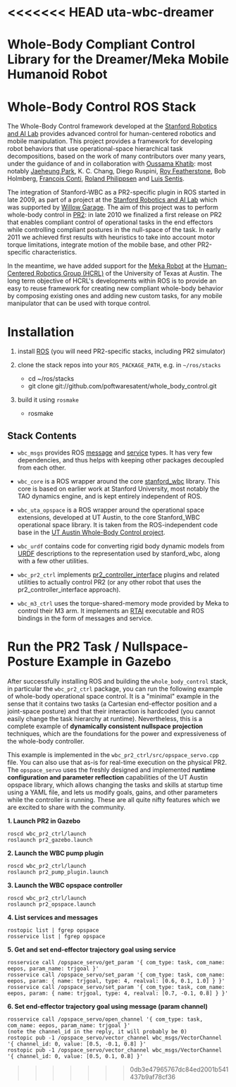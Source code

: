 <<<<<<< HEAD
uta-wbc-dreamer
===============

Whole-Body Compliant Control Library for the Dreamer/Meka Mobile Humanoid Robot
=======
Whole-Body Control ROS Stack
============================

The Whole-Body Control framework developed at the [Stanford Robotics
and AI Lab][manips] provides advanced control for human-centered
robotics and mobile manipulation.  This project provides a framework
for developing robot behaviors that use operational-space hierarchical
task decompositions, based on the work of many contributors over many
years, under the guidance of and in collaboration with [Oussama
Khatib][]: most notably [Jaeheung Park][], K. C. Chang, Diego Ruspini,
[Roy Featherstone][], Bob Holmberg, [Francois Conti][], [Roland
Philippsen][] and [Luis Sentis][].

The integration of Stanford-WBC as a PR2-specific plugin in ROS
started in late 2009, as part of a project at the [Stanford Robotics
and AI Lab][manips] which was supported by [Willow Garage][WG]. The
aim of this project was to perform whole-body control in [PR2][]: in
late 2010 we finalized a first release on PR2 that enables compliant
control of operational tasks in the end effectors while controlling
compliant postures in the null-space of the task. In early 2011 we
achieved first results with heuristics to take into account motor
torque limitations, integrate motion of the mobile base, and other
PR2-specific characteristics.

In the meantime, we have added support for the [Meka Robot][meka] at
the [Human-Centered Robotics Group (HCRL)][hcrl] of the University of
Texas at Austin. The long term objective of HCRL's developments within
ROS is to provide an easy to reuse framework for creating new
compliant whole-body behavior by composing existing ones and adding
new custom tasks, for any mobile manipulator that can be used with
torque control.

[manips]: http://cs.stanford.edu/groups/manips/
[Oussama Khatib]: http://cs.stanford.edu/groups/manips/people/oussama-khatib
[Jaeheung Park]: http://plaza4.snu.ac.kr/~park73/wiki/index.php5/People
[Roy Featherstone]: http://users.cecs.anu.edu.au/~roy/
[Francois Conti]: http://cs.stanford.edu/groups/manips/people/francois-conti
[Roland Philippsen]: http://cs.stanford.edu/groups/manips/people/roland-philippsen
[Luis Sentis]: http://www.me.utexas.edu/directory/faculty/sentis/luis/
[WG]: http://www.willowgarage.com/
[PR2]: http://www.willowgarage.com/pages/pr2/overview
[meka]: http://mekabot.com/
[hcrl]: http://www.me.utexas.edu/~hcrl/



Installation
============

1. install [ROS](http://www.ros.org/wiki/ROS/Installation)
   (you will need PR2-specific stacks, including PR2 simulator)

2. clone the stack repos into your `ROS_PACKAGE_PATH`, e.g. in `~/ros/stacks`
   - cd ~/ros/stacks
   - git clone git://github.com/poftwaresatent/whole_body_control.git

3. build it using `rosmake`
   - rosmake

Stack Contents
--------------

- `wbc_msgs` provides ROS [message][] and [service][] types.  It
  has very few dependencies, and thus helps with keeping other
  packages decoupled from each other.

[message]: http://www.ros.org/wiki/msg
[service]: http://www.ros.org/wiki/srv

- `wbc_core` is a ROS wrapper around the core [stanford_wbc][]
  library. This core is based on earlier work at Stanford University,
  most notably the TAO dynamics engine, and is kept entirely
  independent of ROS.

[stanford_wbc]: https://github.com/poftwaresatent/stanford_wbc

- `wbc_uta_opspace` is a ROS wrapper around the operational space
  extensions, developed at UT Austin, to the core Stanford_WBC
  operational space library. It is taken from the ROS-independent code
  base in the [UT Austin Whole-Body Control project][utaustin-wbc].

[utaustin-wbc]: https://github.com/poftwaresatent/utaustin-wbc

- `wbc_urdf` contains code for converting rigid body dynamic models
  from [URDF][] descriptions to the representation used by
  stanford_wbc, along with a few other utilities.

[URDF]: http://www.ros.org/wiki/urdf

- `wbc_pr2_ctrl` implements [pr2_controller_interface][plugin] plugins
   and related utilities to actually control PR2 (or any other robot
   that uses the pr2_controller_interface approach).

[plugin]: http://www.ros.org/wiki/pr2_controller_interface

- `wbc_m3_ctrl` uses the torque-shared-memory mode provided by Meka to
  control their M3 arm. It implements an [RTAI][] executable and ROS
  bindings in the form of messages and service.

[RTAI]: http://www.rtai.org/



Run the PR2 Task / Nullspace-Posture Example in Gazebo
======================================================

After successfully installing ROS and building the
`whole_body_control` stack, in particular the `wbc_pr2_ctrl` package,
you can run the following example of whole-body operational space
control. It is a "minimal" example in the sense that it contains two
tasks (a Cartesian end-effector position and a joint-space posture)
and that their interaction is hardcoded (you cannot easily change the
task hierarchy at runtime). Nevertheless, this is a complete example
of **dynamically consistent nullspace projection** techniques, which are
the foundations for the power and expressiveness of the whole-body
controller.

This example is implemented in the
`wbc_pr2_ctrl/src/opspace_servo.cpp` file. You can also use that as-is
for real-time execution on the physical PR2. The `opspace_servo` uses
the freshly designed and implemented **runtime configuration and
parameter reflection** capabilities of the UT Austin opspace library,
which allows changing the tasks and skills at startup time using a
YAML file, and lets us modify goals, gains, and other parameters while
the controller is running. These are all quite nifty features which we
are excited to share with the community.

**1. Launch PR2 in Gazebo**

    roscd wbc_pr2_ctrl/launch
    roslaunch pr2_gazebo.launch

**2. Launch the WBC pump plugin**

    roscd wbc_pr2_ctrl/launch
    roslaunch pr2_pump_plugin.launch

**3. Launch the WBC opspace controller**

    roscd wbc_pr2_ctrl/launch
    roslaunch pr2_opspace.launch

**4. List services and messages**

    rostopic list | fgrep opspace
    rosservice list | fgrep opspace

**5. Get and set end-effector trajectory goal using service**

    rosservice call /opspace_servo/get_param '{ com_type: task, com_name: eepos, param_name: trjgoal }'
    rosservice call /opspace_servo/set_param '{ com_type: task, com_name: eepos, param: { name: trjgoal, type: 4, realval: [0.6, 0.1, 1.0] } }'
    rosservice call /opspace_servo/set_param '{ com_type: task, com_name: eepos, param: { name: trjgoal, type: 4, realval: [0.7, -0.1, 0.8] } }'

**6. Set end-effector trajectory goal using message (param channel)**

    rosservice call /opspace_servo/open_channel '{ com_type: task, com_name: eepos, param_name: trjgoal }'
    (note the channel_id in the reply, it will probably be 0)
    rostopic pub -1 /opspace_servo/vector_channel wbc_msgs/VectorChannel '{ channel_id: 0, value: [0.5, -0.1, 0.8] }'
    rostopic pub -1 /opspace_servo/vector_channel wbc_msgs/VectorChannel '{ channel_id: 0, value: [0.5, 0.1, 0.8] }'
>>>>>>> 0db3e47965767dc84ed2001b541437b9af78cf36
